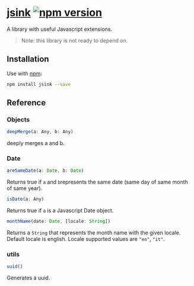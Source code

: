 # [jsink](http://inkofpixel.github.io/jsink) [![npm version](https://badge.fury.io/js/jsink.svg)](https://badge.fury.io/js/jsink)
A library with useful Javascript extensions.

> Note: this library is not ready to depend on.

## Installation

Use with [npm](http://npmjs.com):

```sh
npm install jsink --save
```

## Reference

### Objects

```javascript
deepMerge(a: Any, b: Any)
```
deeply merges a and b.


### Date

```javascript
areSameDate(a: Date, b: Date)
```
Returns true if `a` and `b`represents the same date (same day of same month of same year).

```javascript
isDate(a: Any)
```
Returns true if `a` is a Javascript Date object.

```javascript
monthName(date: Date, [locale: String])
```
Returns a `String` that represents the month name with the given locale.
Default locale is english. Locale supported values are `"en"`, `"it"`.


### utils

```javascript
uuid()
```
Generates a uuid.
